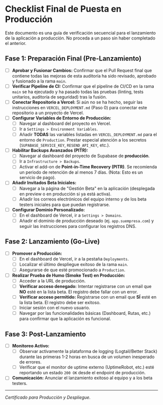 # Checklist Final de Puesta en Producción

Este documento es una guía de verificación secuencial para el lanzamiento de la aplicación a producción. No proceda a un paso sin haber completado el anterior.

## Fase 1: Preparación Final (Pre-Lanzamiento)

- [ ] **Aprobar y Fusionar Cambios:** Confirmar que el Pull Request final que contiene todas las mejoras de esta auditoría ha sido revisado, aprobado y fusionado a la rama `main`.
- [ ] **Verificar Pipeline de CI:** Confirmar que el pipeline de CI/CD en la rama `main` se ha ejecutado y ha pasado todas las pruebas (linting, tests unitarios, auditoría de seguridad) tras la fusión.
- [ ] **Conectar Repositorio a Vercel:** Si aún no se ha hecho, seguir las instrucciones en `VERCEL_DEPLOYMENT.md` (Paso 0) para conectar este repositorio a un proyecto de Vercel.
- [ ] **Configurar Variables de Entorno de Producción:**
    - [ ] Navegar al dashboard del proyecto en Vercel.
    - [ ] Ir a `Settings > Environment Variables`.
    - [ ] Añadir **TODAS** las variables listadas en `VERCEL_DEPLOYMENT.md` para el entorno de `Production`. Prestar especial atención a los secretos (`SUPABASE_SERVICE_KEY`, `RESEND_API_KEY`, etc.).
- [ ] **Habilitar Backups Avanzados (PITR):**
    - [ ] Navegar al dashboard del proyecto de Supabase de **producción**.
    - [ ] Ir a `Infrastructure > Backups`.
    - [ ] Activar el add-on de **Point-in-Time Recovery (PITR)**. Se recomienda un periodo de retención de al menos 7 días. (Nota: Esto es un servicio de pago).
- [ ] **Añadir Invitados Beta Iniciales:**
    - [ ] Navegar a la página de "Gestión Beta" en la aplicación (desplegada en preview o en producción si ya está activa).
    - [ ] Añadir los correos electrónicos del equipo interno y de los beta testers iniciales para que puedan registrarse.
- [ ] **Configurar Dominio Personalizado:**
    - [ ] En el dashboard de Vercel, ir a `Settings > Domains`.
    - [ ] Añadir el dominio de producción deseado (ej. `app.suempresa.com`) y seguir las instrucciones para configurar los registros DNS.

## Fase 2: Lanzamiento (Go-Live)

- [ ] **Promover a Producción:**
    - [ ] En el dashboard de Vercel, ir a la pestaña `Deployments`.
    - [ ] Localizar el último despliegue exitoso de la rama `main`.
    - [ ] Asegurarse de que esté promocionado a `Production`.
- [ ] **Realizar Prueba de Humo (Smoke Test) en Producción:**
    - [ ] Acceder a la URL de producción.
    - [ ] **Verificar acceso denegado:** Intentar registrarse con un email que **NO** esté en la lista beta. El registro debe fallar con un error.
    - [ ] **Verificar acceso permitido:** Registrarse con un email que **SÍ** esté en la lista beta. El registro debe ser exitoso.
    - [ ] Iniciar sesión con el nuevo usuario.
    - [ ] Navegar por las funcionalidades básicas (Dashboard, Rutas, etc.) para confirmar que la aplicación es funcional.

## Fase 3: Post-Lanzamiento

- [ ] **Monitoreo Activo:**
    - [ ] Observar activamente la plataforma de logging (Logtail/Better Stack) durante las primeras 1-2 horas en busca de un volumen inesperado de errores.
    - [ ] Verificar que el monitor de uptime externo (UptimeRobot, etc.) esté reportando un estado `200 OK` desde el endpoint de producción.
- [ ] **Comunicación:** Anunciar el lanzamiento exitoso al equipo y a los beta testers.

---
*Certificado para Producción y Despliegue.*
